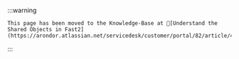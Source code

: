 :::warning

    This page has been moved to the Knowledge-Base at 🔗[Understand the Shared Objects in Fast2](https://arondor.atlassian.net/servicedesk/customer/portal/82/article/4188307457)
:::
<!--
## What are they all about ?

During the design stage of a migration workflow, you may need to reuse a configuration already set for a task or Fast2 module (e.g. the connection IDs, which must be repeated for each injector or extractor or even the URL of the system to target). To avoid this repetition, Fast2 offers "Shared Objects". As their name suggests, the goal here is to create a object only once, and reuse it later on from different tasks.

The shared objects can have either scopes :

- **Map** : the object is attached to the map from where it was created (and embedded into it in case you share the map file). This object will be reachable from any task of this map, as long as the task configuration accepts such type of an object.
- **Global** : the object is shared between all the Fast2 maps. Global shared objects are stored in `{FAST2_HOME}/config/sharedObjects.xml` file. If you share a map containing global shared objects, these latter will not be embedded.

## :octicons-tools-24: Create shared objects

Shared objects are accessible from the Configuration Place (accessible via the gear icon of the top banner in both Design and Run places, tab #3 "Shared objects").

Click on the "plus" sign on the right to create a shared objects.

Each shared object is composed of three elements :

- the scope : map or global, as mentioned before,
- the key : the universal name through which the tasks will access to the object. The key must be unique per object scope,
- the module of the object (picked from a dropdown list) needed by the different tasks.

The object will be configurable like any other modules in tasks. Save once the configuration fits your needs, and your good to go !
If you have already built an object in the task configuration and want to convert it to a shared object, you can do it by clicking on the "Share" leading icon of the field.

![Convert to shared object](../assets/img/advanced/sharedObject_convert-to.png)

Choose a descriptive key name for the new shared object and validate to create the shared object. Now the configuration of the task does not hold the object anymore, it now just references it.

To visualize all the shared object available in this Fast2 instance, click on the "View shared objects" icon at the beginning of a reference.

![View shared object](../assets/img/advanced/sharedObject_display.png)

<br />

## :octicons-trash-24: Delete shared objects

To delete a shared object, use the "Minus" sign on the right of the object, from the "Shared object" tab.

## :octicons-zap-24: Complete example

Let's go through a complete scenario to see how a shared object will be used in your tasks. For the sake of this example, we want to inject into an lcoal Alfresco instance.

Step #1, let's create a shared object called **CustomAlfrescoCMIS**, as it is required to configure the Alfresco CMIS injector task. Its scope will be set to _Map_ and the selected class _AlfrescoCMISConnectionProvider_.

Once all the required fields are filled, here is what our shared object looks like.

![Shared object configuration](../assets/img/advanced/sharedObjects.png)

Step #2, browse the task catalog to add an AlfrescoInjector in your map. In the credential details, we'll find the shared object just created. It comes along with the default AlfrescoCMISConnectionProvider object.

![Shared object utilisation](../assets/img/advanced/sharedObjectSet.png)

And you're all set. Each time you want to connect to your Alfresco, you will no longer have to create a brand new object !
 -->
